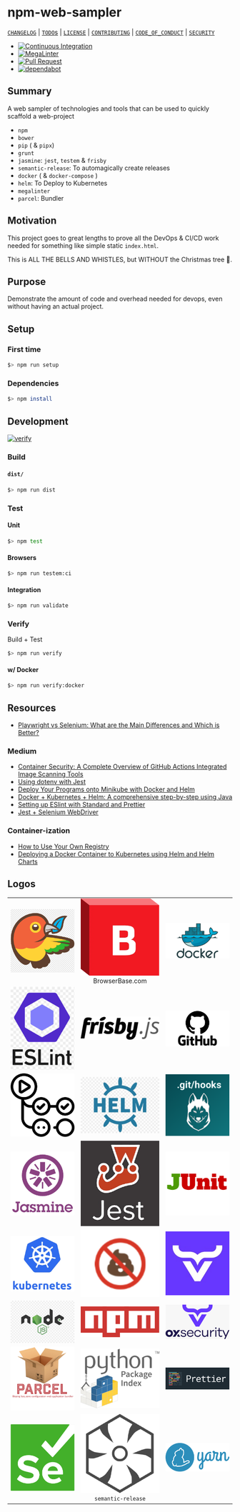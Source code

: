 # npm-web-sampler

[`CHANGELOG`](./CHANGELOG.md) | [`TODO`s](./TODO.md) | [`LICENSE`](./LICENSE.md) | [`CONTRIBUTING`](./CONTRIBUTING.md) | [`CODE_OF_CONDUCT`](./CODE_OF_CONDUCT.md) | [`SECURITY`](./SECURITY.md)

- [![Continuous Integration](https://github.com/percebus/npm-web-sampler/actions/workflows/always.yml/badge.svg)](https://github.com/percebus/npm-web-sampler/actions/workflows/always.yml)
- [![MegaLinter](https://github.com/percebus/npm-web-sampler/actions/workflows/mega-linter.yml/badge.svg)](https://github.com/percebus/npm-web-sampler/actions/workflows/mega-linter.yml)
- [![Pull Request](https://github.com/percebus/npm-web-sampler/actions/workflows/pull_request.yml/badge.svg?event=pull_request)](https://github.com/percebus/npm-web-sampler/actions/workflows/pull_request.yml)
- [![dependabot](https://github.com/percebus/npm-web-sampler/actions/workflows/dependabot/dependabot-updates/badge.svg)](https://github.com/percebus/npm-web-sampler/actions/workflows/dependabot/dependabot-updates)

## Summary

A web sampler of technologies and tools that can be used to quickly scaffold a web-project

- `npm`
- `bower`
- `pip` ( & `pipx`)
- `grunt`
- `jasmine`: `jest`, `testem` & `frisby`
- `semantic-release`: To automagically create releases
- `docker` ( & `docker-compose` )
- `helm`: To Deploy to Kubernetes
- `megalinter`
- `parcel`: Bundler

## Motivation

This project goes to great lengths to prove all the DevOps & CI/CD work needed for something like simple static `index.html`.

This is ALL THE BELLS AND WHISTLES, but WITHOUT the Christmas tree 🎄.

## Purpose

Demonstrate the amount of code and overhead needed for devops, even without having an actual project.

## Setup

### First time

```bash
$> npm run setup
```

### Dependencies

```bash
$> npm install
```

## Development

[![verify](https://github.com/percebus/npm-web-sampler/actions/workflows/always.yml/badge.svg)](https://github.com/percebus/npm-web-sampler/actions/workflows/always.yml)

### Build

#### `dist/`

```bash
$> npm run dist
```

### Test

#### Unit

```bash
$> npm test
```

#### Browsers

```bash
$> npm run testem:ci
```

#### Integration

```bash
$> npm run validate
```

### Verify

Build + Test

```bash
$> npm run verify
```

#### w/ Docker

```bash
$> npm run verify:docker
```

## Resources

 <!-- markdown-link-check-disable -->

- [Playwright vs Selenium: What are the Main Differences and Which is Better?](https://applitools.com/blog/playwright-vs-selenium/)

### Medium

- [Container Security: A Complete Overview of GitHub Actions Integrated Image Scanning Tools](https://medium.com/@anshumaansingh10jan/container-security-a-complete-overview-of-github-actions-integrated-image-scanning-tools-832e6406ec23)
- [Using dotenv with Jest](https://lusbuab.medium.com/using-dotenv-with-jest-7e735b34e55f)
- [Deploy Your Programs onto Minikube with Docker and Helm](https://siweheee.medium.com/deploy-your-programs-onto-minikube-with-docker-and-helm-a68097e8d545)
- [Docker + Kubernetes + Helm: A comprehensive step-by-step using Java](https://ignaciocicero.medium.com/docker-kubernetes-helm-a-comprehensive-step-by-step-using-java-df83f6780d80)
- [Setting up ESlint with Standard and Prettier](https://medium.com/nerd-for-tech/setting-up-eslint-with-standard-and-prettier-be245cb9fc64)
- [Jest + Selenium WebDriver](https://medium.com/@mathieux51/jest-selenium-webdriver-e25604969c6)

### Container-ization

- [How to Use Your Own Registry](https://www.docker.com/blog/how-to-use-your-own-registry-2/)
- [Deploying a Docker Container to Kubernetes using Helm and Helm Charts](https://aahil13.hashnode.dev/deploying-a-docker-container-to-kubernetes-using-helm-and-helm-charts)

<!-- markdown-link-check-enable -->

## Logos

<table>
  <tbody>
    <tr>
      <td><img src="./assets/img/tools/bower.png" alt="bower logo" width="200" /></td>
      <td align="center">
        <img src="./assets/img/tools/BrowserBase.png" alt="bower logo" width="200" /><br />
        BrowserBase.com
      </td>
      <td><img src="./assets/img/tools/docker.png" alt="docker logo" width="200" /></td>
    </tr>
    <tr>
      <td><img src="./assets/img/tools/eslint.png" alt="eslint logo" width="200" /></td>
      <td><img src="./assets/img/tools/frisby.png" alt="frisby logo" width="200" /></td>
      <td><img src="./assets/img/tools/github.png" alt="github logo" width="200" /></td>
    </tr>
    <tr>
      <td><img src="./assets/img/tools/github_actions.png" alt="github actions logo" width="200" /></td>
      <td><img src="./assets/img/tools/helm.png" alt="helm logo" width="200" /></td>
      <td><img src="./assets/img/tools/husky.png" alt="husky logo" width="200" /></td>
    </tr>
    <tr>
      <td><img src="./assets/img/tools/jasmine.png" alt="jasmine logo" width="200" /></td>
      <td><img src="./assets/img/tools/jest.png" alt="jest logo" width="200" /></td>
      <td><img src="./assets/img/tools/junit.png" alt="junit logo" width="200" /></td>
    </tr>
    <tr>
      <td><img src="./assets/img/tools/kubernetes.png" alt="kubernetes logo" width="200" /></td>
      <td><img src="./assets/img/tools/lint-staged.png" alt="lint-staged logo" width="200" /></td>
      <td><img src="./assets/img/tools/mega-linter.png" alt="mega-linter logo" width="200" /></td>
    </tr>
    <tr>
      <td><img src="./assets/img/tools/node.png" alt="node logo" width="200" /></td>
      <td><img src="./assets/img/tools/npm.png" alt="npm logo" width="200" /></td>
      <td><img src="./assets/img/tools/ox_security.png" alt="ox security logo" width="200" /></td>
    </tr>
    <tr>
      <td><img src="./assets/img/tools/parcel.png" alt="parcel logo" width="200" /></td>
      <td><img src="./assets/img/tools/pip.png" alt="pip logo" width="200" /></td>
      <td><img src="./assets/img/tools/prettier.png" alt="prettier logo" width="200" /></td>
    </tr>
    <tr>
      <td><img src="./assets/img/tools/selenium.png" alt="selenium logo" width="200" /></td>
      <td align="center">
        <img src="./assets/img/tools/semantic-release.png" alt="semantic-release logo" width="200" /><br />
        <code>semantic-release</code>
      </td>
      <td><img src="./assets/img/tools/yarn.png" alt="yarn logo" width="200" /></td>
    </tr>
  </tbody>
</table>
